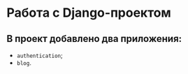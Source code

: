 # Работа с Django-проектом

## В проект добавлено два приложения:
  - `authentication`;
  - `blog`.
